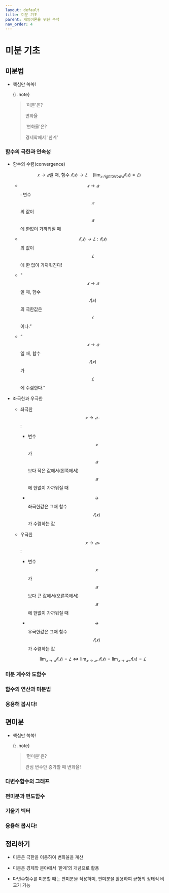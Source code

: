```yaml
---
layout: default
title: 미분 기초
parent: 게임이론을 위한 수학
nav_order: 4
---
```



# 미분 기초

## 미분법

- 핵심만 쏙쏙! 

    {: .note}
	> '미분'은?
	>
	> 변화율
	>
	> '변화율'은?
	> 
	> 경제학에서 '한계'


### 함수의 극한과 연속성

- 함수의 수렴(convergence)

    $$
    𝑥 \rightarrow 𝑎 \text{일 때, 함수 } 𝑓(𝑥) \rightarrow 𝐿 \quad \left( \lim_{𝑥 \ rightarrow 𝑎} ⁡𝑓(𝑥) = 𝐿 \right) 
	$$
	
  - $$ 𝑥 \rightarrow 𝑎$$: 변수 $$𝑥$$의 값이 $$𝑎$$에 한없이 가까워질 때
  
  - $$𝑓(𝑥) \rightarrow 𝐿: 𝑓(𝑥)$$의 값이 $$𝐿$$에 한 없이 가까워진다!
  
  - "$$𝑥 \rightarrow 𝑎$$일 때, 함수 $$𝑓(𝑥)$$의 극한값은 $$𝐿$$이다.”
  
  - “$$𝑥 \rightarrow 𝑎$$일 때, 함수 $$𝑓(𝑥)$$가 $$𝐿$$에 수렴한다.”

- 좌극한과 우극한


  - 좌극한 $$𝑥 \rightarrow 𝑎−$$:
    
	- 변수 $$𝑥$$가 $$𝑎$$보다 작은 값에서(왼쪽에서) $$𝑎$$에 한없이 가까워질 때
	
	- $$\rightarrow$$ 좌극한값은 그때 함수 $$𝑓(𝑥)$$가 수렴하는 값
  
  - 우극한 $$ 𝑥 \rightarrow 𝑎+$$:

    - 변수 $$𝑥$$가 $$𝑎$$보다 큰 값에서(오른쪽에서) $$𝑎$$에 한없이 가까워질 때
	
	- $$\rightarrow$$ 우극한값은 그때 함수 $$𝑓(𝑥)$$가 수렴하는 값

    $$
    \lim_{𝑥 \rightarrow 𝑎} ⁡𝑓(𝑥) = 𝐿 \Leftrightarrow \lim_{𝑥\rightarrow 𝑎−} ⁡𝑓(𝑥) = \lim_{𝑥 \rightarrow 𝑎+} ⁡𝑓(𝑥) = 𝐿
	$$

<!-- 

함수의 극한값에 대한 사칙연산𝑥→𝑎일 때, 수렴하는 𝑓(𝑥)→𝛼, 𝑔(𝑥)→𝛽 에 대하여
(실수배) lim┬(𝑥→𝑎) 𝑘𝑓(𝑥)=𝑘 lim┬(𝑥→𝑎) 𝑓(𝑥)=𝑘𝛼 (𝑘는 상수)
(덧셈,뺄셈) lim┬(𝑥→𝑎) {𝑓(𝑥)±𝑔(𝑥)}=lim┬(𝑥→𝑎) 𝑓(𝑥)±lim┬(𝑥→𝑎) 𝑔(𝑥)=𝛼±𝛽
(곱셈) lim┬(𝑥→𝑎) {𝑓(𝑥)𝑔(𝑥)}={lim┬(𝑥→𝑎) 𝑓(𝑥)}{lim┬(𝑥→𝑎) 𝑔(𝑥)}=𝛼𝛽
(나눗셈) lim┬(𝑥→𝑎)  (𝑓(𝑥))/(𝑔(𝑥))=(lim┬(𝑥→𝑎) 𝑓(𝑥))/(lim┬(𝑥→𝑎) 𝑔(𝑥))=𝛼/𝛽 (단, 𝛽≠0)


다항함수의 극한
다항함수: 𝑓(𝑥)=𝑎_𝑛 𝑥^𝑛+𝑎_((𝑛−1) ) 𝑥^(𝑛−1)+⋯+𝑎_1 𝑥+𝑎_0
다항함수 𝑓(𝑥)의 극한:lim┬(𝑥→𝑣)⁡𝑓(𝑥) =lim┬(𝑥→𝑣)⁡(𝑎_𝑛 𝑥^𝑛+𝑎_((𝑛−1) ) 𝑥^(𝑛−1)+⋯+𝑎_1 𝑥+𝑎_0 )=lim┬(𝑥→𝑣)⁡(𝑎_𝑛 𝑥^𝑛 )+lim┬(𝑥→𝑣)⁡(𝑎_((𝑛−1) ) 𝑥^(𝑛−1) )+⋯+lim┬(𝑥→𝑣)⁡(𝑎_1 𝑥)+lim┬(𝑥→𝑣)⁡(𝑎_0 )=𝑎_𝑛 𝑣^𝑛+𝑎_((𝑛−1) ) 𝑣^(𝑛−1)+⋯+𝑎_𝑛 𝑣+𝑎_0=𝑓(𝑣)


엄밀한 극한의 정의: 입실론(𝜖)-델타(𝛿) 논법
𝑥→𝑎일 때, 𝑓(𝑥)→𝐿 ⇔ lim┬(𝑥→𝑎)⁡𝑓(𝑥)=𝐿
임의의 𝜖>0에 대하여, 다음을 만족하는 𝛿가 존재
0<|𝑥−𝑎|<𝛿이면, |𝑓(𝑥)−𝐿|<𝜖
입실론-델타 논법으로 lim┬(𝑥→1)⁡(3𝑥−2)=1을 증명|(3𝑥−2)−1|=|3𝑥−3|=3|𝑥−1|<𝜖 0<𝛿<𝜖/3를 만족하는 𝛿를 설정하면,(예를 들어 𝛿=𝜖/4)0<|𝑥−1|<𝛿 ⇒ 0<3|𝑥−1|<3𝛿<𝜖

점 𝑥=𝑎에서 함수 𝑓(𝑥)의 연속
점 𝑥=𝑎에서 함수 𝑓(𝑥)의 극한값과 함숫값이 일치
lim┬(𝑥→𝑎)⁡𝑓(𝑥)=𝑓(𝑎)

닫힌 구간 [𝑎,𝑏]에서 함수 𝑓(𝑥)의 연속
열린 구간(𝑎,𝑏)의 임의의 점에서 함수 𝑓(𝑥)가 연속
닫힌 구간 [𝑎,𝑏]의 양끝점에서 좌/우극한값과 함숫값 일치lim┬(𝑥→𝑎+)⁡𝑓(𝑥)=𝑓(𝑎), lim┬(𝑥→𝑏−)⁡𝑓(𝑥)=𝑓(𝑏)   -->




### 미분 계수와 도함수

<!-- 평균변화율의 정의닫힌 구간 [𝑎,𝑏]에서 함수 𝑓(𝑥)(또는 𝑦)의 평균변화율
Δ𝑦/Δ𝑥=(Δ𝑓(𝑥))/Δ𝑥=(𝑓(𝑏)−𝑓(𝑎))/(𝑏−𝑎)=(𝑓(𝑎+Δ𝑥)−𝑓(𝑎))/Δ𝑥
𝛥𝑥=𝑏−𝑎>0:𝑥의 값이 𝑎부터 𝑏까지 증가할 때, 그 증가한 값
𝛥𝑦=𝑓(𝑏)−𝑓(𝑎):𝑥의 값이 𝑎부터 𝑏까지 증가할 때, 함수 𝑓(𝑥)의 함숫값이 변화한 값


평균변화율의 기하학적 의미닫힌 구간 [𝑎,𝑏]에서 함수 𝑓(𝑥)(또는 𝑦)의 평균변화율
좌표평면 위 닫힌 구간의 양끝점 (𝑎, 𝑓(𝑎))와 (𝑏, 𝑓(𝑏))를지나는 직선의 기울기 직선의 기울기

순간변화율의 정의점 𝑥=𝑎에서 함수 𝑓(𝑥)의 순간변화율
lim┬(𝑏→𝑎)  Δ𝑦/Δ𝑥=lim┬(Δ𝑥→0)  Δ𝑦/Δ𝑥=lim┬(Δ𝑥→0)  (𝑓(𝑎+Δ𝑥)−𝑓(𝑎))/Δ𝑥=lim┬(𝑏→𝑎)  (𝑓(𝑏)−𝑓(𝑎))/(𝑏−𝑎)
평균변화율을 정의하는 구간 [𝑎,𝑏]을 𝑏→𝑎로 압축시켰을 때평균변화율 Δ𝑦/Δ𝑥의 극한값

순간변화율의 기하학적 의미점 𝑥=𝑎에서 함수 𝑓(𝑥)의 순간변화율
좌표평면 위 한 점 (𝑎, 𝑓(𝑎))에서함수 𝑦=𝑓(𝑥)  의 그래프에 접하는 접선의 기울기

미분계수 𝑓^′ (𝑎) 점 𝑥=𝑎에서 함수 𝑓(𝑥)의 순간변화율
𝑓^′ (𝑎)=lim┬(𝑥→𝑎)  (𝑓(𝑥)−𝑓(𝑎))/(𝑥−𝑎)=lim┬(Δ𝑥→0)  (𝑓(𝑎+Δ𝑥)−𝑓(𝑎))/Δ𝑥
미분계수의 다른 표현: 𝑦^′ |_(𝑥=𝑎), ├ 𝑑𝑦/𝑑𝑥┤|_(𝑥=𝑎)
𝑦=𝑓(𝑥)=𝑥^2+2𝑥−3의 𝑥=2에서 미분계수
	𝑓^′ (2)=lim┬(𝑥→2)  (𝑓(𝑥)−𝑓(2))/(𝑥−2)=lim┬(𝑥→2)  ((𝑥^2+2𝑥−3)−(2^2+2×2−3))/(𝑥−2) 		=lim┬(𝑥→2)  (𝑥^2+2𝑥−8)/(𝑥−2)=lim┬(𝑥→2)  (𝑥−2)(𝑥+4)/(𝑥−2)=lim┬(𝑥→2) (𝑥+4)=6


도함수 𝑓^′ (𝑥) 함수 𝑓(𝑥)의 정의역 임의의 점에 대한 순간변화율
미분계수 𝑓^′ (𝑎)=lim┬(𝑥→𝑎)  (𝑓(𝑥)−𝑓(𝑎))/(𝑥−𝑎)=lim┬(Δ𝑥→0)  (𝑓(𝑎+Δ𝑥)−𝑓(𝑎))/Δ𝑥
도함수 𝑓^′ (𝑥)=lim┬(Δ𝑥→0)  (𝑓(𝑥+Δ𝑥)−𝑓(𝑥))/Δ𝑥
도함수의 다른 표현: 𝑦′, 𝑑𝑦/𝑑𝑥, 𝑑𝑓(𝑥)/𝑑𝑥, 𝑑/𝑑𝑥 𝑓(𝑥)


다항함수의 도함수
𝑓(𝑥)=𝑥
	𝑓^′ (𝑥)=lim┬(Δ𝑥→0)  (𝑓(𝑥+Δ𝑥)−𝑓(𝑥))/Δ𝑥=lim┬(Δ𝑥→0)  ((𝑥+Δ𝑥)−𝑥)/Δ𝑥
		=lim┬(Δ𝑥→0)  Δ𝑥/Δ𝑥=lim┬(Δ𝑥→0) (1)=1
𝑓(𝑥)=𝑥^2
	𝑓^′ (𝑥)=lim┬(Δ𝑥→0)  (𝑓(𝑥+Δ𝑥)−𝑓(𝑥))/Δ𝑥=lim┬(Δ𝑥→0)  ((𝑥+Δ𝑥)^2−𝑥^2)/Δ𝑥
		=lim┬(Δ𝑥→0)  (2𝑥Δ𝑥+(Δ𝑥)^2)/Δ𝑥=lim┬(Δ𝑥→0) (2𝑥+Δ𝑥)=2𝑥

𝑓(𝑥)=𝑥^3
	𝑓^′ (𝑥)=lim┬(Δ𝑥→0)  (𝑓(𝑥+Δ𝑥)−𝑓(𝑥))/Δ𝑥=lim┬(Δ𝑥→0)  ((𝑥+Δ𝑥)^3−𝑥^3)/Δ𝑥
		=lim┬(Δ𝑥→0)  (3𝑥^2 (Δ𝑥)+3𝑥(Δ𝑥)^2+(Δ𝑥)^3)/Δ𝑥
		=lim┬(Δ𝑥→0) (3𝑥^2+3𝑥(Δ𝑥)+(Δ𝑥)^2 )=3𝑥^2
⋮
𝑓(𝑥)=𝑥^𝑛  𝑓^′ (𝑥)=𝑛𝑥^(𝑛−1) -->


### 함수의 연산과 미분법

<!-- 미분법 기본 공식함수 𝑓(𝑥)와 𝑔(𝑥)의 도함수 𝑓′(𝑥)와 𝑔′(𝑥)가 존재할 때
𝑓(𝑥)=𝑐 (𝑐는 상수) ⇒ 𝑓^′ (𝑥)=0
𝑓(𝑥)=𝑥^𝑛 ⇒ 𝑓^′ (𝑥)=𝑛𝑥^(𝑛−1)
𝑦=𝑐𝑓(𝑥) ⇒ 𝑦^′=𝑐 𝑓^′ (𝑥)
𝑦=𝑓(𝑥)±𝑔(𝑥) ⇒ 𝑦^′=𝑓^′ (𝑥)±𝑔^′ (𝑥)
𝑦=𝑓(𝑥)𝑔(𝑥) ⇒ 𝑦^′=𝑓^′ (𝑥)𝑔(𝑥)+𝑓(𝑥) 𝑔^′ (𝑥)
𝑦=𝑓(𝑥)/𝑔(𝑥)  ⇒ 𝑦^′=(𝑓^′ (𝑥)𝑔(𝑥)−𝑓(𝑥) 𝑔^′ (𝑥))/{𝑔(𝑥)}^2


합성함수의 미분법(연쇄법칙, Chain Rule)합성함수 𝑦=𝑓(𝑔(𝑥))의 도함수
𝑦=𝑓(𝑢), 𝑢=𝑔(𝑥)로 단순화
𝑑𝑦/𝑑𝑥=lim┬(Δ𝑥→0)  Δ𝑦/Δ𝑥=lim┬(Δ𝑥→0) (Δ𝑦/Δ𝑢×Δ𝑢/Δ𝑥)=lim┬(Δ𝑥→0) (Δ𝑦/Δ𝑢)×lim┬(Δ𝑥→0) (Δ𝑢/Δ𝑥)

𝑦=(2𝑥+1)^3 의 도함수𝑦=𝑢^3, 𝑢=2𝑥+1𝑑𝑦/𝑑𝑥=𝑑𝑦/𝑑𝑢×𝑑𝑢/𝑑𝑥=(3𝑢^2 )×(2)=6𝑢^2=6(2𝑥+1)^2


음함수 미분법
음함수(implicit function):𝑦=𝑓(𝑥)꼴(양함수)로 표현이 되지 않은 함수
음함수를 미분하려면? 관계식을 정리하여 𝑑𝑦/𝑑𝑥를 유도
𝑦=√(𝑥+1)의 도함수는?양변을 제곱하여 𝑦^2=𝑥+1양변을 𝑥로 미분하면 2𝑦 𝑑𝑦/𝑑𝑥=1  𝑑𝑦/𝑑𝑥=1/2𝑦=1/(2√(𝑥+1))  -->



### 응용해 봅시다!

<!-- 평균수입함수로부터 한계수입함수 계산
평균수입(average revenue)함수: 𝐴𝑅=20−𝑄
수입함수:𝑅=𝐴𝑅×𝑄=(20−𝑄)𝑄=20𝑄−𝑄^2
한계수입(marginal revenue) 함수𝑀𝑅=𝑑𝑅/𝑑𝑄=𝑑/𝑑𝑄 (20𝑄−𝑄^2 )=20−2𝑄
수입, 평균수입, 한계수입 사이의 관계는? -->






## 편미분

- 핵심만 쏙쏙! 

    {: .note}
	> '편미분'은?
	> 
	> 관심 변수만 증가할 때 변화율!


### 다변수함수의 그래프

<!-- 다변수함수의 정의
𝐷⊆𝑅^𝑛일 때, 𝐷에서 정의된 함수 𝑓가임의의 순서쌍 (𝑥_1,𝑥_2,⋯,𝑥_𝑛 )∈𝐷와실수 𝑧=𝑓(𝑥_1,𝑥_2,⋯,𝑥_𝑛 )사이 관계를 지정하는 규칙
다변수함수 예시가로의 길이가 𝑥, 세로의 길이가 𝑦인 직사각형의 넓이 𝐴=𝑥𝑦반지름의 길이 𝑟, 높이가 ℎ인 직원기둥의 부피 𝑉=𝜋𝑟^2 ℎ

다변수함수의 정의역(domain)
다변수함수 𝑓의 정의역이 특별히 명시되지 않았다면,𝑓의 정의역 𝐷는 𝑓를 가장 잘 정의하는 최대(maximal) 집합
 𝑧=√(𝑥^2+𝑦^2 )의 정의역:𝐷={(𝑥, 𝑦)│𝑥^2+𝑦^2≥0}=ℝ^2  좌표평면 전체
 𝑧=√(9−𝑥^2−𝑦^2 )의 정의역:𝐷={(𝑥, 𝑦)│9−𝑥^2−𝑦^2≥0}      ={(𝑥, 𝑦)│𝑥^2+𝑦^2≤9}  원의 내부


다변수함수의 치역(range)
다변수함수 𝑓와 그 정의역 𝐷가 주어졌을 때, 𝑓가 가질 수 있는 값의 집합
 𝑧=√(𝑥^2+𝑦^2 )의 치역: 정의역 𝐷=ℝ^2𝑓(𝐷)={𝑧∈ℝ│𝑧≥0}  좌표공간의 𝑧≥0인 반공간
 𝑧=√(9−𝑥^2−𝑦^2 )의 치역: 정의역 𝐷는 원의 내부𝑓(𝐷)={𝑧∈ℝ│0≤𝑧≤3}  좌표공간 중 0≤𝑧≤3인 영역(공간)

절단면(cross-section)
다변수함수 𝑧=𝑓(𝑥_1,𝑥_2,⋯,𝑥_𝑛 )의 𝑥_𝑖=𝑐에서 절단면은𝑧=𝑓(𝑥_1,𝑥_2,⋯,𝑥_𝑛 )와 𝑥_𝑖=𝑐의 교집합
 𝑧=√(4−𝑥^2−𝑦^2 )의 𝑦=1에서 절단면:반구 𝑥^2+𝑦^2+𝑧^2=4(𝑧≥0)과 평면 𝑦=1의 교집합 𝑥^2+(1)^2+𝑧^2=4(𝑧≥0)  반원 𝑥^2+𝑧^2=3(𝑧≥0)
 𝑧=√(4−𝑥^2−𝑦^2 )의 𝑥=0에서 절단면:반구 𝑥^2+𝑦^2+𝑧^2=4(𝑧≥0)과 평면 𝑥=0의 교집합 (0)^2+𝑦^2+𝑧^2=4(𝑧≥0)  반원 𝑦^2+𝑧^2=4(𝑧≥0)


등위선(level curve)
다변수함수 𝑧=𝑓(𝑥_1,𝑥_2,⋯,𝑥_𝑛 )가 같은 높이(level)𝑧=𝑘인 값을 갖는 순서쌍 (𝑥_1,𝑥_2,⋯,𝑥_𝑛 )의 집합
 𝑧=𝑓(𝑥_1,𝑥_2,⋯,𝑥_𝑛 )와 𝑧=𝑘의 교집합
 𝑧=𝑓(𝑥, 𝑦)=𝑥^2+𝑦^2의 그래프? 포물면(paraboloid) 𝑧=0: 0=𝑥^2+𝑦^2 𝑧=1: 1=𝑥^2+𝑦^2 𝑧=2: 2=𝑥^2+𝑦^2	⋮

다변수함수 𝑧=𝑓(𝑥_1,𝑥_2,⋯,𝑥_𝑛 )가 같은 높이(level)𝑧=𝑘인 값을 갖는 순서쌍 (𝑥_1,𝑥_2,⋯,𝑥_𝑛 )의 집합
 𝑧=𝑓(𝑥_1,𝑥_2,⋯,𝑥_𝑛 )와 𝑧=𝑘의 교집합
 𝑧=𝑓(𝑥, 𝑦)=√(𝑥^2+𝑦^2 )의 그래프? 원뿔(cone) 𝑧=0: 0=√(𝑥^2+𝑦^2 ) 𝑧=1: 1=√(𝑥^2+𝑦^2 ) 𝑧=2: 2=√(𝑥^2+𝑦^2 )	⋮

다변수함수 𝑧=𝑓(𝑥_1,𝑥_2,⋯,𝑥_𝑛 )가 같은 높이(level)𝑧=𝑘인 값을 갖는 순서쌍 (𝑥_1,𝑥_2,⋯,𝑥_𝑛 )의 집합
 𝑧=𝑓(𝑥_1,𝑥_2,⋯,𝑥_𝑛 )와 𝑧=𝑘의 교집합
 𝑧=𝑓(𝑥, 𝑦)=𝑥^2−𝑦^2의 그래프? 쌍곡면(hyperboloid) 𝑧=0: 0=𝑥^2−𝑦^2 𝑧=1: 1=𝑥^2−𝑦^2 𝑧=2: 2=𝑥^2−𝑦^2	⋮  -->



### 편미분과 편도함수

<!-- 편미분계수
 𝑧=𝑓(𝑥,𝑦)에 대하여 𝑦=𝑏이고 𝑥만 변화할 때
 𝑔(𝑥)=𝑓(𝑥, 𝑏)일 때, 𝑔(𝑥)가 𝑥=𝑎에서 미분가능
 𝑔^′ (𝑎)=lim┬(ℎ→0)  (𝑔(𝑎+ℎ)−𝑔(𝑎))/ℎ  (𝑎,𝑏)에서 𝑓의 𝑥에 대한 편미분계수
편미분계수의 표현: 𝑓_𝑥 (𝑎,𝑏); 𝜕𝑓/𝜕𝑥 (𝑎,𝑏); ├ 𝜕𝑧/𝜕𝑥┤|_((𝑥,𝑦)=(𝑎,𝑏) )
    ※ 𝜕: 라운드 𝑑

 𝑧=𝑓(𝑥,𝑦)에 대하여 𝑥=𝑎이고 𝑦만 변화할 때
 𝑘(𝑦)=𝑓(𝑎, 𝑦)일 때, 𝑘(𝑦)가 𝑦=𝑏에서 미분가능
 𝑘^′ (𝑏)=lim┬(ℎ→0)  (𝑘(𝑏+ℎ)−𝑘(𝑏))/ℎ  (𝑎,𝑏)에서 𝑓의 𝑦에 대한 편미분계수
편미분계수의 표현: 𝑓_𝑦 (𝑎,𝑏); 𝜕𝑓/𝜕y (𝑎,𝑏);├ 𝜕𝑧/𝜕𝑦┤|_((𝑥,𝑦)=(𝑎,𝑏) )
    ※ 𝜕: 라운드 𝑑

편도함수(partial derivative)
 𝑧=𝑓(𝑥,𝑦)에 대하여 𝑓의 𝑥에 대한 편도함수:𝑓_𝑥 (𝑥,𝑦)=𝜕𝑓/𝜕𝑥 (𝑥,𝑦)=lim┬(ℎ→0)  (𝑓(𝑥+ℎ, 𝑦)−𝑓(𝑥,𝑦))/ℎ
 𝑧=𝑓(𝑥,𝑦)에 대하여 𝑓의 𝑦에 대한 편도함수: 𝑓_𝑦 (𝑥,𝑦)=𝜕𝑓/𝜕𝑦 (𝑥,𝑦)=lim┬(ℎ→0)  (𝑓(𝑥, 𝑦+ℎ)−𝑓(𝑥,𝑦))/ℎ

𝑧=𝑓(𝑥,𝑦)=3𝑥^2+𝑥𝑦+4𝑦^2의 𝑥에 대한 편도함수:𝑓_𝑥=𝜕𝑓/𝜕𝑥=6𝑥+𝑦
 𝑧=𝑓(𝑥,𝑦)=3𝑥^2+𝑥𝑦+4𝑦^2의 𝑦에 대한 편도함수:𝑓_𝑦=𝜕𝑓/𝜕𝑦=𝑥+8𝑦

편도함수와 일차근사(linear approximation)
함수 𝑓의 편도함수가 점 (𝑥_0, 𝑦_0 )에서 연속일 때,곡면 위의 점 (𝑥_0, 𝑦_0,𝑓(𝑥_0,𝑦_0 ))에서 𝑧=𝑓(𝑥, 𝑦)의 접평면
함수 𝑓의 편도함수가 점 (𝑥_0, 𝑦_0 )에서 연속일 때,점 (𝑥_0, 𝑦_0 )와 인접한 (𝑥, 𝑦)에서 함숫값 𝑓(𝑥, 𝑦)의 일차근사

𝑧=𝑓(𝑥_0,𝑦_0 )+𝑓_𝑥 (𝑥_0,𝑦_0 )(𝑥−𝑥_0 )+𝑓_𝑦 (𝑥_0,𝑦_0 )(𝑦−𝑦_0 )


 𝑧=𝑓(𝑥, 𝑦)=5−𝑥^2−2𝑦^2에 대하여𝑓(1.1, 0.9)의 근삿값을 (1, 1)의 일차근사를 이용하여 계산
 𝑓(1.1, 0.9)=𝑓(1+0.1, 1−0.1)𝑓_𝑥=𝜕𝑓/𝜕𝑥=−2𝑥  𝑓_𝑥 (1, 1)=−2,𝑓_𝑦=𝜕𝑓/𝜕𝑦=−4𝑦  𝑓_𝑦 (1, 1)=−4𝑓(1.1, 0.9)≃𝑓(1,1)+𝑓_𝑥 (1,1)(0.1)+𝑓_𝑦 (1,1)(−0.1)	        =2+(−2)(0.1)+(−4)(−0.1)=2.2	 -->


### 기울기 벡터

<!-- 기울기벡터(gradient vector)의 정의
 𝑧=𝑓(𝑥,𝑦) 위 임의의 점에서 접평면의 법선벡터;접평면이 수직으로 바라보는 평면의 벡터
 𝑧=𝑓(𝑥,𝑦) 위 임의의 점에서 계산한𝑥, 𝑦에 대한 편도함수로 이루어진 벡터
grad𝑓(𝑥_0,𝑦_0 ); 𝛻𝑓=(𝑓_𝑥 (𝑥_0,𝑦_0 ), 𝑓_𝑦 (𝑥_0,𝑦_0))

기울기벡터 예제
 z=𝑓(𝑥,𝑦)=𝑥^2 𝑦+6𝑥𝑦^3 @ 𝑃=(1,2) 기울기벡터는?𝑓_𝑥=𝜕𝑓/𝜕𝑥=2𝑥𝑦+6𝑦^3, 𝑓_𝑦=𝜕𝑓/𝜕𝑦=𝑥^2+18𝑥𝑦^2기울기 벡터 ∇𝑓=(𝜕𝑓/𝜕𝑥,𝜕𝑓/𝜕𝑦)=(2𝑥𝑦+6𝑦^3,𝑥^2+18𝑥𝑦^2 ) ├ ∇𝑓┤|_((𝑥,𝑦)=(1,2))=(𝑓_𝑥 (1, 2),𝑓_𝑦 (1, 2))=(52, 73)

기울기벡터와 등위선 사이의 관계: 서로 수직!
높이가 𝑧=𝑘인 등위선의 방정식: 𝑘=𝑓(𝑥, 𝑦)
등위선의 방정식을 𝑥에 대하여 편미분
0=𝑓_𝑥 (𝑥,𝑦)+𝑓_𝑦 (𝑥,𝑦)⋅𝑦^′  𝑦^′=−(𝑓_𝑥 (𝑥,𝑦))/(𝑓_𝑦 (𝑥,𝑦) )
기울기벡터 ∇𝑓=(𝑓_𝑥 (𝑥,𝑦),𝑓_𝑦 (𝑥,𝑦))의 기울기: (𝑓_𝑦 (𝑥,𝑦))/(𝑓_𝑥 (𝑥,𝑦) )
(등위선의 기울기)×(기울기벡터의 기울기)=−1

기울기벡터와 등위선의 증가/감소
점 (𝑥_0, 𝑦_0 )에서 함수 𝑧=𝑓(𝑥, 𝑦)는𝑣 ⃗=∇𝑓(𝑥_0, 𝑦_0 ) 방향으로 가장 빠르게 증가
점 (𝑥_0, 𝑦_0 )에서 함수 𝑧=𝑓(𝑥, 𝑦)는( 𝑢) ⃗=−∇𝑓(𝑥_0, 𝑦_0 ) 방향으로 가장 빠르게 감소

기울기벡터와 등위선의 증가/감소 예제
 𝑧=𝑓(𝑥, 𝑦)=5−𝑥^2−2𝑦^2 위의 점 (1, 1)에𝑓가 가장 빠르게 증가하는/감소하는 방향은?
 𝑓_𝑥=𝜕𝑓/𝜕𝑥=−2𝑥  𝑓_𝑥 (1, 1)=−2,𝑓_𝑦=𝜕𝑓/𝜕𝑦=−4𝑦  𝑓_𝑦 (1, 1)=−4가장 빠르게 증가하는 방향: ∇𝑓(1, 1)=(−2, −4) 가장 빠르게 감소하는 방향: −∇𝑓(1, 1)=(2, 4) -->





### 응용해 봅시다!

<!-- 수요와 공급의 관계에서 균형의 변동성을 구하면?
수요함수: 𝑄_𝑑=𝑎−𝑏𝑃 (𝑎, 𝑏>0)
공급함수: 𝑄_𝑠=−𝑐+𝑑𝑃 (𝑐, 𝑑>0)
균형조건(𝑄_𝑑=𝑄_𝑠)을 적용하면? (𝑃^∗, 𝑄^∗ )=((𝑎+𝑐)/(𝑏+𝑑),(𝑎𝑑−𝑏𝑐)/(𝑏+𝑑))
편도함수를 활용하여 균형을 정태적으로 비교(𝜕𝑃^∗)/𝜕𝑎=1/(𝑏+𝑑)>0, (𝜕𝑃^∗)/𝜕𝑏=−(𝑎+𝑐)/(𝑏+𝑑)^2 <0(𝜕𝑃^∗)/𝜕𝑐=1/(𝑏+𝑑)=(𝜕𝑃^∗)/𝜕𝑎>0, (𝜕𝑃^∗)/𝜕𝑑=−(𝑎+𝑐)/(𝑏+𝑑)^2 =(𝜕𝑃^∗)/𝜕𝑏<0 -->



## 정리하기

- 미분은 극한을 이용하여 변화율을 계산

- 미분은 경제학 분야에서 ‘한계’의 개념으로 활용

- 다변수함수를 미분할 때는 편미분을 적용하며, 편미분을 활용하여 균형의 정태적 비교가 가능
